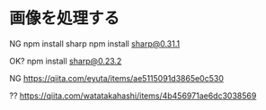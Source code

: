 # 画像を処理する

NG
npm install sharp
npm install sharp@0.31.1

OK?
npm install sharp@0.23.2 


NG
https://qiita.com/eyuta/items/ae5115091d3865e0c530

??
https://qiita.com/watatakahashi/items/4b456971ae6dc3038569